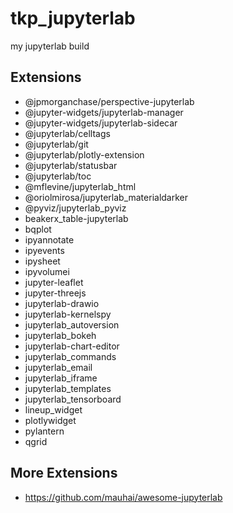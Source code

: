# tkp_jupyterlab
my jupyterlab build

## Extensions
- @jpmorganchase/perspective-jupyterlab
- @jupyter-widgets/jupyterlab-manager
- @jupyter-widgets/jupyterlab-sidecar
- @jupyterlab/celltags
- @jupyterlab/git
- @jupyterlab/plotly-extension
- @jupyterlab/statusbar
- @jupyterlab/toc
- @mflevine/jupyterlab_html
- @oriolmirosa/jupyterlab_materialdarker
- @pyviz/jupyterlab_pyviz
- beakerx_table-jupyterlab
- bqplot
- ipyannotate
- ipyevents
- ipysheet
- ipyvolumei
- jupyter-leaflet
- jupyter-threejs
- jupyterlab-drawio
- jupyterlab-kernelspy
- jupyterlab_autoversion
- jupyterlab_bokeh
- jupyterlab-chart-editor
- jupyterlab_commands
- jupyterlab_email
- jupyterlab_iframe
- jupyterlab_templates
- jupyterlab_tensorboard
- lineup_widget
- plotlywidget
- pylantern
- qgrid

## More Extensions
- https://github.com/mauhai/awesome-jupyterlab
